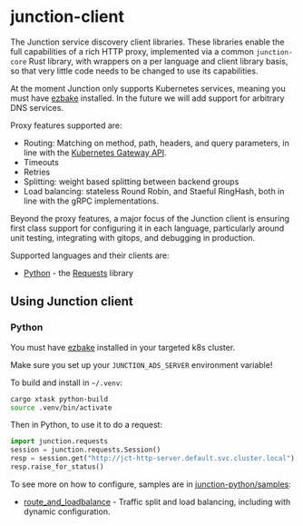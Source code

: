 # junction-client

The Junction service discovery client libraries. These libraries enable the full
capabilities of a rich HTTP proxy, implemented via a common `junction-core`
Rust library, with wrappers on a per language and client library basis, so that 
very little code needs to be changed to use its capabilities. 

At the moment Junction only supports Kubernetes services, meaning you must have
[ezbake][ezbake] installed. In the future we will add support for arbitrary DNS
services.

Proxy features supported are:
* Routing: Matching on method, path, headers, and query parameters, in line with the
  [Kubernetes Gateway API](https://gateway-api.sigs.k8s.io/).
* Timeouts
* Retries
* Splitting: weight based splitting between backend groups
* Load balancing: stateless Round Robin, and Staeful RingHash, both in line with
  the gRPC implementations.

Beyond the proxy features, a major focus of the Junction client is ensuring
first class support for configuring it in each language, particularly
around unit testing, integrating with gitops, and debugging in production.

Supported languages and their clients are:
* [Python](#python) - the [Requests][requests] library

[ezbake]: https://github.com/junction-labs/ezbake
[requests]: https://pypi.org/project/requests/
[gatewayapi]: https://gateway-api.sigs.k8s.io/

## Using Junction client

### Python

You must have [ezbake](https://github.com/junction-labs/ezbake) installed in
your targeted k8s cluster. 

Make sure you set up your `JUNCTION_ADS_SERVER` environment variable!

To build and install in `~/.venv`:
```bash 
cargo xtask python-build
source .venv/bin/activate
```

Then in Python, to use it to do a request:
```python
import junction.requests
session = junction.requests.Session()
resp = session.get("http://jct-http-server.default.svc.cluster.local")
resp.raise_for_status()
```

To see more on how to configure, samples are in
[junction-python/samples](./junction-python/samples/):

* [route_and_loadbalance](./junction-python/samples/route_and_loadbalance/README.md) -
  Traffic split and load balancing, including with dynamic configuration.
